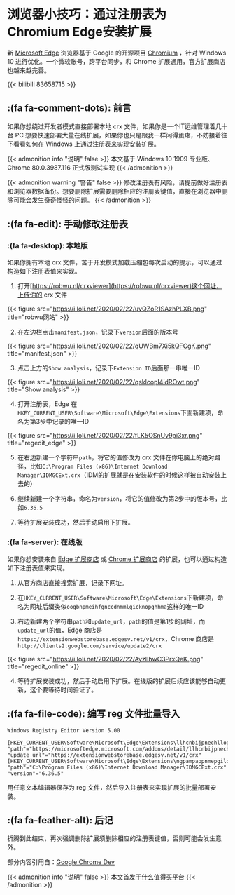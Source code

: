 # 浏览器小技巧：通过注册表为Chromium Edge安装扩展


新 [Microsoft Edge](https://www.microsoft.com/zh-cn/edge) 浏览器基于 Google 的开源项目 [Chromium](https://github.com/chromium/chromium) ，针对 Windows 10 进行优化。一个微软账号，跨平台同步，和 Chrome 扩展通用，官方扩展商店也越来越完善。

<!--more-->

{{< bilibili 83658715 >}}

## :(fa fa-comment-dots): 前言

如果你想绕过开发者模式直接部署本地 crx 文件，如果你是一个IT运维管理着几十台 PC 想要快速部署大量在线扩展，如果你也只是跟我一样闲得蛋疼，不妨接着往下看看如何在 Windows 上通过注册表来实现安装扩展。

{{< admonition info "说明" false >}}
本文基于 Windows 10 1909 专业版、Chrome 80.0.3987.116 正式版测试实现
{{< /admonition >}}

{{< admonition warning "警告" false >}}
修改注册表有风险，请提前做好注册表和浏览器数据备份。想要删除扩展需要删除相应的注册表键值，直接在浏览器中删除可能会发生奇奇怪怪的问题。
{{< /admonition >}}

## :(fa fa-edit): 手动修改注册表

### :(fa fa-desktop): 本地版

如果你拥有本地 crx 文件，苦于开发模式加载压缩包每次启动的提示，可以通过构造如下注册表值来实现。

1. 打开[https://robwu.nl/crxviewer](https://robwu.nl/crxviewer)这个网址，上传你的 crx 文件

{{< figure src="https://i.loli.net/2020/02/22/uvQZoR1SAzhPLXB.png" title="robwu网站" >}}

2. 在左边栏点击`manifest.json`，记录下`version`后面的版本号

{{< figure src="https://i.loli.net/2020/02/22/qUWBm7Xi5kQFCgK.png" title="manifest.json" >}}

3. 点击上方的`Show analysis`，记录下`Extension ID`后面那一串唯一ID

{{< figure src="https://i.loli.net/2020/02/22/qsklcopI4idROwt.png" title="Show analysis" >}}

4. 打开注册表，Edge 在`HKEY_CURRENT_USER\Software\Microsoft\Edge\Extensions`下面新建项，命名为第3步中记录的唯一ID

{{< figure src="https://i.loli.net/2020/02/22/fLK5OSnUv9pi3xr.png" title="regedit_edge" >}}

5. 在右边新建一个字符串`path`，将它的值修改为 crx 文件在你电脑上的绝对路径，比如`C:\Program Files (x86)\Internet Download Manager\IDMGCExt.crx`（IDM的扩展就是在安装软件的时候这样被自动安装上去的）

6. 继续新建一个字符串，命名为`version`，将它的值修改为第2步中的版本号，比如`6.36.5`

7. 等待扩展安装成功，然后手动启用下扩展。

### :(fa fa-server): 在线版

如果你想安装来自 [Edge 扩展商店](https://microsoftedge.microsoft.com/insider-addons) 或 [Chrome 扩展商店](https://chrome.google.com/webstore) 的扩展，也可以通过构造如下注册表值来实现。

1. 从官方商店直接搜索扩展，记录下网址。

2. 在`HKEY_CURRENT_USER\Software\Microsoft\Edge\Extensions`下新建项，命名为网址后缀类似`oogbnpmeihfgnccdnmmlgicknopghhma`这样的唯一ID

3. 右边新建两个字符串`path`和`update_url`，`path`的值是第1步的网址，而`update_url`的值，Edge 商店是`https://extensionwebstorebase.edgesv.net/v1/crx`，Chrome 商店是`http://clients2.google.com/service/update2/crx`

{{< figure src="https://i.loli.net/2020/02/22/AyzlIhwC3PrxQeK.png" title="regedit_online" >}}

4. 等待扩展安装成功，然后手动启用下扩展。在线版的扩展后续应该能够自动更新，这个要等待时间验证了。

## :(fa fa-file-code): 编写 reg 文件批量导入

```reg
Windows Registry Editor Version 5.00

[HKEY_CURRENT_USER\Software\Microsoft\Edge\Extensions\llhcnbijpnechllogkacbcjmkcgjbjfi]
"path"="https://microsoftedge.microsoft.com/addons/detail/llhcnbijpnechllogkacbcjmkcgjbjfi"
"update_url"="https://extensionwebstorebase.edgesv.net/v1/crx"
[HKEY_CURRENT_USER\Software\Microsoft\Edge\Extensions\ngpampappnmepgilojfohadhhmbhlaek]
"path"="C:\Program Files (x86)\Internet Download Manager\IDMGCExt.crx"
"version"="6.36.5"
```

用任意文本编辑器保存为 reg 文件，然后导入注册表来实现扩展的批量部署安装。

## :(fa fa-feather-alt): 后记

折腾到此结束，再次强调删除扩展须删除相应的注册表键值，否则可能会发生意外。

部分内容引用自：[Google Chrome Dev](https://developer.chrome.com/apps/external_extensions#registry)

{{< admonition info "说明" false >}}
本文首发于[什么值得买平台](https://post.smzdm.com/p/a078kwg8/)
{{< /admonition >}}
